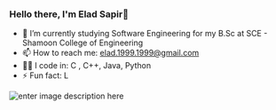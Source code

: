 ### Hello there, I'm Elad Sapir👋

- 🌱 I’m currently studying Software Engineering for my B.Sc at SCE - Shamoon College of Engineering
- 📫 How to reach me: elad.1999.1999@gmail.com
- 👨‍💻 I code in: C , C++, Java, Python
- ⚡ Fun fact: L

![enter image description here](https://www.google.com/search?q=C%20language%20icon&sxsrf=ALiCzsbvPGlcyiffjnHWZKNztyCDuCrpGQ:1654536497460&tbm=isch&source=iu&ictx=1&vet=1&fir=K_WImKDZp_alQM%252CHHCy2wOv6ZFFlM%252C_%253BPORHfAK9-8CD5M%252CM0G1AWLSoYNEEM%252C_%253BnjjDc3JjGYc3rM%252C0VQPAEzTIimxrM%252C_%253BlKBVq8jLPy437M%252C9f--DAeEXe4QmM%252C_%253B0apEcrmBlba47M%252CYlGsOU0pjRwPXM%252C_%253B1xADScMAjsGYmM%252CwY7QUmuinFrnJM%252C_%253BhoOdQ-zcU3-lYM%252CkQXij_fWyCJNfM%252C_%253BLL2h4_9esuzB7M%252ChvwPgkOtMon5WM%252C_%253BpNC9h-0k0pUn5M%252CrL4rdCWgbKHPyM%252C_%253BC3M4QMUBrztYCM%252CA1BXOSdllyLlLM%252C_%253Ba1k5vjWfUIQ2_M%252CzeQixdS8TaB3PM%252C_%253Bsf2z5l42mIzFoM%252CIesnjzMaQEx0MM%252C_%253BmAmCNcjlw0EQmM%252CGMEm9ijvzvrZIM%252C_%253BOhb5BWaugXMlzM%252Cszl3eiSDSn2rvM%252C_%253BxMqXTBHFfv49vM%252CtCPYBFx7odWQiM%252C_&usg=AI4_-kQ38w199lgVvsfKTO6BZ3AuA99BjQ&sa=X&ved=2ahUKEwiau8vhrJn4AhUMYxoKHZAnAV0Q9QF6BAgEEAE&biw=1745&bih=822&dpr=1.1#imgrc=K_WImKDZp_alQM)
